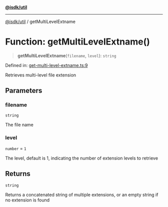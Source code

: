 [**@isdk/util**](../README.md)

***

[@isdk/util](../globals.md) / getMultiLevelExtname

# Function: getMultiLevelExtname()

> **getMultiLevelExtname**(`filename`, `level`): `string`

Defined in: [get-multi-level-extname.ts:9](https://github.com/isdk/util.js/blob/e52ad0627fc33dea09d8db6ef431d619770364c0/src/get-multi-level-extname.ts#L9)

Retrieves multi-level file extension

## Parameters

### filename

`string`

The file name

### level

`number` = `1`

The level, default is 1, indicating the number of extension levels to retrieve

## Returns

`string`

Returns a concatenated string of multiple extensions, or an empty string if no extension is found
